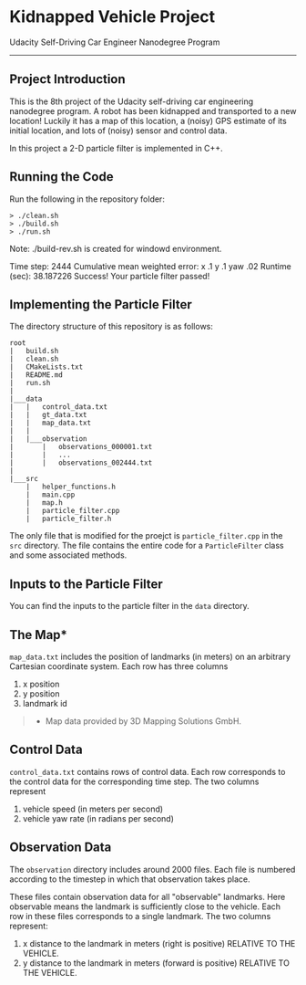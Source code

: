 # Kidnapped Vehicle Project
Udacity Self-Driving Car Engineer Nanodegree Program

---

## Project Introduction
This is the 8th project of the Udacity self-driving car engineering nanodegree program. A robot has been kidnapped and transported to a new location! Luckily it has a map of this location, a (noisy) GPS estimate of its initial location, and lots of (noisy) sensor and control data.

In this project a 2-D particle filter is implemented in C++. 

## Running the Code
Run the following in the repository folder:  

```
> ./clean.sh
> ./build.sh
> ./run.sh
```

Note: ./build-rev.sh is created for windowd environment.

Time step: 2444
Cumulative mean weighted error: x .1 y .1 yaw .02
Runtime (sec): 38.187226
Success! Your particle filter passed!


## Implementing the Particle Filter
The directory structure of this repository is as follows:

```
root
|   build.sh
|   clean.sh
|   CMakeLists.txt
|   README.md
|   run.sh
|
|___data
|   |   control_data.txt
|   |   gt_data.txt
|   |   map_data.txt
|   |
|   |___observation
|       |   observations_000001.txt
|       |   ... 
|       |   observations_002444.txt
|   
|___src
    |   helper_functions.h
    |   main.cpp
    |   map.h
    |   particle_filter.cpp
    |   particle_filter.h
```

The only file that is modified for the proejct is `particle_filter.cpp` in the `src` directory. The file contains the entire code for a `ParticleFilter` class and some associated methods. 

## Inputs to the Particle Filter
You can find the inputs to the particle filter in the `data` directory. 

## The Map*
`map_data.txt` includes the position of landmarks (in meters) on an arbitrary Cartesian coordinate system. Each row has three columns
1. x position
2. y position
3. landmark id

> * Map data provided by 3D Mapping Solutions GmbH.


## Control Data
`control_data.txt` contains rows of control data. Each row corresponds to the control data for the corresponding time step. The two columns represent
1. vehicle speed (in meters per second)
2. vehicle yaw rate (in radians per second)

## Observation Data
The `observation` directory includes around 2000 files. Each file is numbered according to the timestep in which that observation takes place. 

These files contain observation data for all "observable" landmarks. Here observable means the landmark is sufficiently close to the vehicle. Each row in these files corresponds to a single landmark. The two columns represent:
1. x distance to the landmark in meters (right is positive) RELATIVE TO THE VEHICLE. 
2. y distance to the landmark in meters (forward is positive) RELATIVE TO THE VEHICLE.


